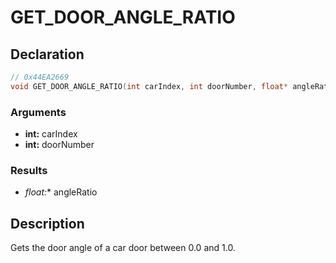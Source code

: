 # GET_DOOR_ANGLE_RATIO

## Declaration
```cpp
// 0x44EA2669
void GET_DOOR_ANGLE_RATIO(int carIndex, int doorNumber, float* angleRatio);
```

### Arguments
- **int:** carIndex
- **int:** doorNumber

### Results
- **float*:** angleRatio

## Description
Gets the door angle of a car door between 0.0 and 1.0.